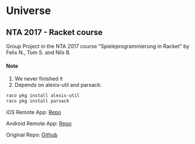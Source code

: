 # Universe
## NTA 2017 - Racket course

Group Project in the NTA 2017 course "Spieleprogrammierung in Racket" by Felix N., Tom S. and Nils B.

#### Note
1. We never finished it
2. Depends on alexis-util and parsack:

```bash
raco pkg install alexis-util
raco pkg install parsack
```

iOS Remote App: [Repo](https://github.com/NTA2017Racket/UniverseIOS)

Android Remote App: [Repo](https://github.com/NTA2017Racket/UniverseApp)

Original Repo: [Github](https://github.com/NTA2017Racket/UniverseHost)